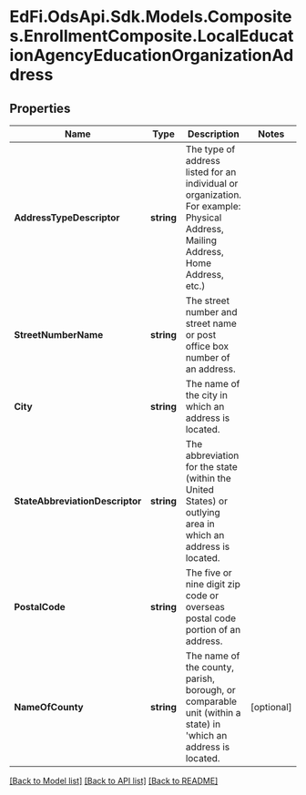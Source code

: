 # EdFi.OdsApi.Sdk.Models.Composites.EnrollmentComposite.LocalEducationAgencyEducationOrganizationAddress
## Properties

Name | Type | Description | Notes
------------ | ------------- | ------------- | -------------
**AddressTypeDescriptor** | **string** | The type of address listed for an individual or organization.    For example:  Physical Address, Mailing Address, Home Address, etc.) | 
**StreetNumberName** | **string** | The street number and street name or post office box number of an address. | 
**City** | **string** | The name of the city in which an address is located. | 
**StateAbbreviationDescriptor** | **string** | The abbreviation for the state (within the United States) or outlying area in which an address is located. | 
**PostalCode** | **string** | The five or nine digit zip code or overseas postal code portion of an address. | 
**NameOfCounty** | **string** | The name of the county, parish, borough, or comparable unit (within a state) in                        &#39;which an address is located. | [optional] 

[[Back to Model list]](../README.md#documentation-for-models) [[Back to API list]](../README.md#documentation-for-api-endpoints) [[Back to README]](../README.md)

